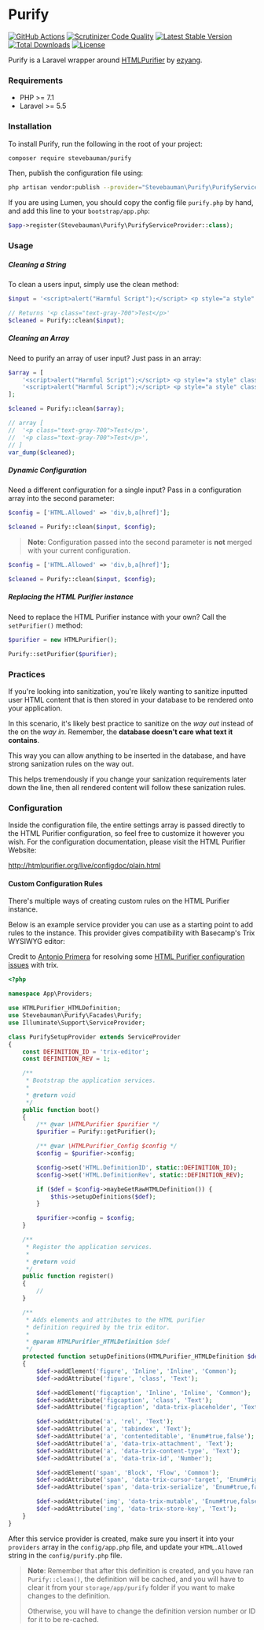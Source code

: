 # Purify

[![GitHub Actions](https://img.shields.io/github/workflow/status/stevebauman/purify/run-tests.svg?style=flat-square)](https://github.com/stevebauman/purify/actions)
[![Scrutinizer Code Quality](https://img.shields.io/scrutinizer/g/stevebauman/purify.svg?style=flat-square)](https://scrutinizer-ci.com/g/stevebauman/purify/?branch=master)
[![Latest Stable Version](https://img.shields.io/packagist/v/stevebauman/purify.svg?style=flat-square)](https://packagist.org/packages/stevebauman/purify)
[![Total Downloads](https://img.shields.io/packagist/dt/stevebauman/purify.svg?style=flat-square)](https://packagist.org/packages/stevebauman/purify)
[![License](https://img.shields.io/packagist/l/stevebauman/purify.svg?style=flat-square)](https://packagist.org/packages/stevebauman/purify)

Purify is a Laravel wrapper around [HTMLPurifier](https://github.com/ezyang/htmlpurifier) by [ezyang](https://github.com/ezyang).

### Requirements

-   PHP >= 7.1
-   Laravel >= 5.5

### Installation

To install Purify, run the following in the root of your project:

```bash
composer require stevebauman/purify
```

Then, publish the configuration file using:

```bash
php artisan vendor:publish --provider="Stevebauman\Purify\PurifyServiceProvider"
```

If you are using Lumen, you should copy the config file `purify.php` by hand, and add this line to your `bootstrap/app.php`:

```php
$app->register(Stevebauman\Purify\PurifyServiceProvider::class);
```

### Usage

##### Cleaning a String

To clean a users input, simply use the clean method:

```php
$input = '<script>alert("Harmful Script");</script> <p style="a style" class="text-gray-700">Test</p>';

// Returns '<p class="text-gray-700">Test</p>'
$cleaned = Purify::clean($input);
```

##### Cleaning an Array

Need to purify an array of user input? Just pass in an array:

```php
$array = [
    '<script>alert("Harmful Script");</script> <p style="a style" class="text-gray-700">Test</p>',
    '<script>alert("Harmful Script");</script> <p style="a style" class="text-gray-700">Test</p>',
];

$cleaned = Purify::clean($array);

// array [
//  '<p class="text-gray-700">Test</p>',
//  '<p class="text-gray-700">Test</p>',
// ]
var_dump($cleaned);
```

##### Dynamic Configuration

Need a different configuration for a single input? Pass in a configuration array into the second parameter:

```php
$config = ['HTML.Allowed' => 'div,b,a[href]'];

$cleaned = Purify::clean($input, $config);
```

> **Note**: Configuration passed into the second parameter
> is **not** merged with your current configuration.

```php
$config = ['HTML.Allowed' => 'div,b,a[href]'];

$cleaned = Purify::clean($input, $config);
```

##### Replacing the HTML Purifier instance

Need to replace the HTML Purifier instance with your own? Call the `setPurifier()` method:

```php
$purifier = new HTMLPurifier();

Purify::setPurifier($purifier);
```

### Practices

If you're looking into sanitization, you're likely wanting to sanitize inputted user HTML content
that is then stored in your database to be rendered onto your application.

In this scenario, it's likely best practice to sanitize on the _way out_ instead of the on the _way in_.
Remember, the **database doesn't care what text it contains**.

This way you can allow anything to be inserted in the database, and have strong sanization rules on the way out.

This helps tremendously if you change your sanization requirements later down the line,
then all rendered content will follow these sanization rules.

### Configuration

Inside the configuration file, the entire settings array is passed directly
to the HTML Purifier configuration, so feel free to customize it however
you wish. For the configuration documentation, please visit the
HTML Purifier Website:

http://htmlpurifier.org/live/configdoc/plain.html

#### Custom Configuration Rules

There's multiple ways of creating custom rules on the HTML Purifier instance.

Below is an example service provider you can use as a starting point to add rules to the instance. This provider gives compatibility with Basecamp's Trix WYSIWYG editor:

Credit to [Antonio Primera](https://github.com/AntonioPrimera) for resolving some [HTML Purifier configuration issues](https://github.com/stevebauman/purify/issues/7) with trix.

```php
<?php

namespace App\Providers;

use HTMLPurifier_HTMLDefinition;
use Stevebauman\Purify\Facades\Purify;
use Illuminate\Support\ServiceProvider;

class PurifySetupProvider extends ServiceProvider
{
    const DEFINITION_ID = 'trix-editor';
    const DEFINITION_REV = 1;

    /**
     * Bootstrap the application services.
     *
     * @return void
     */
    public function boot()
    {
        /** @var \HTMLPurifier $purifier */
        $purifier = Purify::getPurifier();

        /** @var \HTMLPurifier_Config $config */
        $config = $purifier->config;

        $config->set('HTML.DefinitionID', static::DEFINITION_ID);
        $config->set('HTML.DefinitionRev', static::DEFINITION_REV);

        if ($def = $config->maybeGetRawHTMLDefinition()) {
            $this->setupDefinitions($def);
        }

        $purifier->config = $config;
    }

    /**
     * Register the application services.
     *
     * @return void
     */
    public function register()
    {
        //
    }

    /**
     * Adds elements and attributes to the HTML purifier
     * definition required by the trix editor.
     *
     * @param HTMLPurifier_HTMLDefinition $def
     */
    protected function setupDefinitions(HTMLPurifier_HTMLDefinition $def)
    {
        $def->addElement('figure', 'Inline', 'Inline', 'Common');
        $def->addAttribute('figure', 'class', 'Text');

        $def->addElement('figcaption', 'Inline', 'Inline', 'Common');
        $def->addAttribute('figcaption', 'class', 'Text');
        $def->addAttribute('figcaption', 'data-trix-placeholder', 'Text');

        $def->addAttribute('a', 'rel', 'Text');
        $def->addAttribute('a', 'tabindex', 'Text');
        $def->addAttribute('a', 'contenteditable', 'Enum#true,false');
        $def->addAttribute('a', 'data-trix-attachment', 'Text');
        $def->addAttribute('a', 'data-trix-content-type', 'Text');
        $def->addAttribute('a', 'data-trix-id', 'Number');

        $def->addElement('span', 'Block', 'Flow', 'Common');
        $def->addAttribute('span', 'data-trix-cursor-target', 'Enum#right,left');
        $def->addAttribute('span', 'data-trix-serialize', 'Enum#true,false');

        $def->addAttribute('img', 'data-trix-mutable', 'Enum#true,false');
        $def->addAttribute('img', 'data-trix-store-key', 'Text');
    }
}
```

After this service provider is created, make sure you insert it into your `providers` array in the `config/app.php`
file, and update your `HTML.Allowed` string in the `config/purify.php` file.

> **Note**: Remember that after this definition is created, and you have ran `Purify::clean()`, the definition will be cached, and you will have to clear it from your `storage/app/purify` folder if you want to make changes to the definition.
>
> Otherwise, you will have to change the definition version number or ID for it to be re-cached.
